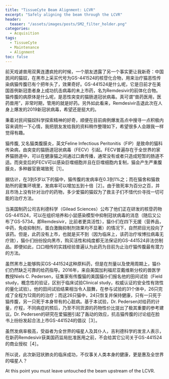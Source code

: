 ```yaml
---
title: "TissueCyte Beam Alignment: LCVR"
excerpt: "Safely aligning the beam through the LCVR"
header:
  teaser: "/assets/images/posts/SM2_filter_holder.png"
categories:
  - Acquisition
tags: 
  - TissueCyte
  - Maintenance
  - Alignment
toc: false
---
```

 

前天戏谑兽用双黄连遭疯抢的时候，一个朋友透露了另一个事实更让我新奇：中国民间的猫奴，在黑市上采买代号为GS-441524的核苷化合物，用来治疗猫恶性传染病猫传腹已有个把年头了，效果奇好。GS-441524是什么呢，它是日前才在美国首例新冠患者身上成功抗击病毒的未上市药，名为Remdesivir的前体化合物。猫传腹的病原体是什么呢，是恶性突变的猫肠道冠状病毒。真可谓“兽药医用，医药兽用”，非常时期，管用的就是好药。另外如此看来，Remdesivir击退此次在人身上爆发的2019新冠状病毒，希望还是挺大的。

秉着对民间猫奴科学探索精神的好奇，顺便在目前病例爆发高点中搜寻一点积极内容来调剂一下心情，我把朋友发给我的资料稍作整理如下，希望很多人会跟我一样觉得有趣。

猫传腹, 又名猫类腹膜炎，英文Feline Infectious Peritonitis（FIP）是致命的猫科传染病，由突变的猫肠道冠状病毒（FECV）引起。FECV普遍存在于全世界的家养猫肠道中，可以在健康猫之间通过口粪传播，通常没有或者只造成短暂的肠道不适。而突变后的FECV可以感染巨噬细胞并且在巨噬细胞内复制，猫会产生严重腹膜炎，多种器官衰竭致死［1］。

据估计，在3到5岁以下的猫中，猫传腹的发病率在0.3到1%之；而在猫舍和猫救助所的密集环境里，发病率可以增加五到十倍［2］。由于致死率为百分之百，并且市场上没有针对治疗的药物，多少爱猫的猫奴为了救主子们不惜代价寻找一切可能的治疗方法。

当美国制药公司吉利德科学（Gilead Sciences）公布了他们正在研发的核苷药物GS-441524，可以在组织培养和小鼠感染模型中抑制冠状病毒的消息（随后又公布了GS-5734，即Remdesivir，比前者更具活性），猫仆们在四下无援（营养品，中药，免疫抑制剂，蛋白激酶抑制剂效果均不显著）的情况下，自然把目光投向了该药。但是，此药没有上市，也就是买不到（因为临床上，该药治疗埃博拉病毒无疗效），猫仆们纷纷投向黑市，购买活性和纯度都无法保证的GS-441524非法仿制品。即便如此，口口相传的实践经验普遍认为此药为目前为止治疗猫传腹最有潜力的方法。

虽然黑市上能够购买GS-441524这种原料药，但是在剂量以及使用周期上，猫仆们仍然缺乏可靠的给药指导。2016年，来自美国加利福尼亚戴维斯分校的兽医学教授Niels C. Pedersen，征集家有传腹猫的美国猫仆们报名他的田间试验（Field study，概念性的验证，区别于临床试验Clinical study，权威认证的安全性有效性的量化试验）。他的田间试验结果相当令人鼓舞，在参与试验的31个体中，26只完成了全程为12周的的治疗；而这26只猫中，24只恢复并保持健康，只有一只死于猫传腹，另一只死于本身带有的心脏病。基于本试验，Dr. Pedersen对给药的计量，疗程，不同病症的预后，乃至不同货源的药物性价比提出了极其重要的参考建议。Dr. Pedersen的研究在爱猫圈引起了轰动的效应，抗击猫传腹的讨论组在脸书上纷纷发起合法上市GS-441524的倡议［3］。

虽然发病率极高，受益者为全世界的喵星人及其仆人，吉利德科学的发言人表示，在新药Remdesivir获美国药监局批准医用之前，不会给其它公司关于GS-441524的商业授权［4］。

所以说，此次新冠状肺炎的临床成功，不仅事关人类本身的健康，更是惠及全世界的喵星人？


At this point you must leave untouched the beam upstream of the LCVR.
